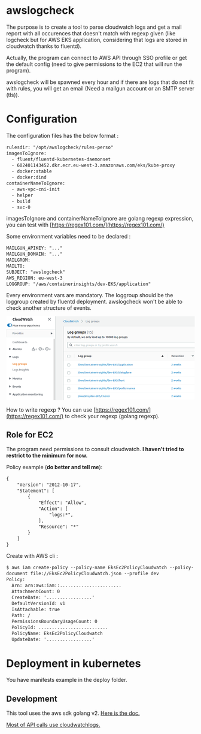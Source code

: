 # awslogcheck

The purpose is to create a tool to parse cloudwatch logs and get a mail report with all occurences that doesn't match with regexp given (like logcheck but for AWS EKS application, considering that logs are stored in cloudwatch thanks to fluentd).

Actually, the program can connect to AWS API through SSO profile or get the default config (need to give permissions to the EC2 that will run the program).

awslogcheck will be spawned every hour and if there are logs that do not fit with rules, you will get an email (Need a mailgun account or an SMTP server (tls)).

# Configuration

The configuration files has the below format :

```
rulesdir: "/opt/awslogcheck/rules-perso"
imagesToIgnore:
  - fluent/fluentd-kubernetes-daemonset
  - 602401143452.dkr.ecr.eu-west-3.amazonaws.com/eks/kube-proxy
  - docker:stable
  - docker:dind
containerNameToIgnore:
  - aws-vpc-cni-init
  - helper
  - build
  - svc-0
```

imagesToIgnore and containerNameToIgnore are golang regexp expression, you can test with [https://regex101.com/](https://regex101.com/)

Some environment variables need to be declared :

```
MAILGUN_APIKEY: "..."
MAILGUN_DOMAIN: "..."
MAILGROM:
MAILTO: 
SUBJECT: "awslogcheck"
AWS_REGION: eu-west-3
LOGGROUP: "/aws/containerinsights/dev-EKS/application"
```

Every environment vars are mandatory. The loggroup should be the loggroup created by fluentd deployment. awslogcheck won't be able to check another structure of events.

![loggroup](img/log-groups.png)

How to write regexp ? You can use [https://regex101.com/](https://regex101.com/) to check your regexp (golang regexp).

## Role for EC2

The program need permissions to consult cloudwatch. **I haven't tried to restrict to the minimum for now.**

Policy example (**do better and tell me**):

```
{
    "Version": "2012-10-17",
    "Statement": [
        {
            "Effect": "Allow",
            "Action": [
                "logs:*",
            ],
            "Resource": "*"
        }
    ]
}
```

Create with AWS cli :

```
$ aws iam create-policy --policy-name EksEc2PolicyCloudwatch --policy-document file://EksEc2PolicyCloudwatch.json --profile dev
Policy:
  Arn: arn:aws:iam::.......................
  AttachmentCount: 0
  CreateDate: '.................'
  DefaultVersionId: v1
  IsAttachable: true
  Path: /
  PermissionsBoundaryUsageCount: 0
  PolicyId: ..........................
  PolicyName: EksEc2PolicyCloudwatch
  UpdateDate: '.................'
```

# Deployment in kubernetes

You have manifests example in the deploy folder.

## Development

This tool uses the aws sdk golang v2. [Here is the doc.](https://pkg.go.dev/github.com/aws/aws-sdk-go-v2)

[Most of API calls use cloudwatchlogs.](https://pkg.go.dev/github.com/aws/aws-sdk-go-v2/service/cloudwatchlogs)

